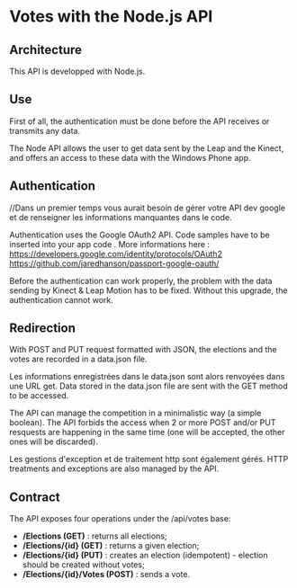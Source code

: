# Votes with the Node.js API

## Architecture

This API is developped with Node.js.


## Use

First of all, the authentication must be done before the API receives or transmits any data.

The Node API allows the user to get data sent by the Leap and the Kinect, and offers an access to these data with the Windows Phone app.


## Authentication

//Dans un premier temps vous aurait besoin de gérer votre API dev google et de renseigner les informations manquantes dans le code.

Authentication uses the Google OAuth2 API. Code samples have to be inserted into your app code . More informations here : 
    https://developers.google.com/identity/protocols/OAuth2
    https://github.com/jaredhanson/passport-google-oauth/
	
Before the authentication can work properly, the problem with the data sending by Kinect & Leap Motion has to be fixed. Without this upgrade, the authentication cannot work.


## Redirection

With POST and PUT request formatted with JSON, the elections and the votes are recorded in a data.json file.

Les informations enregistrées dans le data.json sont alors renvoyées dans une URL get.
Data stored in the data.json file are sent with the GET method to be accessed.

The API can manage the competition in a minimalistic way (a simple boolean). The API forbids the access when 2 or more POST and/or PUT resquests are happening in the same time (one will be accepted, the other ones will be discarded).

Les gestions d'exception et de traitement http sont également gérés.
HTTP treatments and exceptions are also managed by the API.


## Contract

The API exposes four operations under the /api/votes base:

- **/Elections (GET)** : returns all elections;
- **/Elections/{id} (GET)** : returns a given election;
- **/Elections/{id} (PUT)** : creates an election (idempotent) - election should be created without votes;
- **/Elections/{id}/Votes (POST)** : sends a vote.